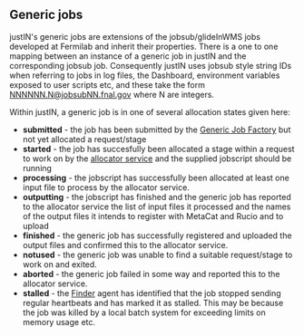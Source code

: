 ##  Generic jobs

justIN's generic jobs are extensions of the jobsub/glideInWMS jobs
developed at Fermilab and inherit their properties. There is a one to one
mapping between an instance of a generic job in justIN and the
corresponding jobsub job. Consequently justIN uses jobsub style string IDs
when referring to jobs in log files, the Dashboard, environment variables
exposed to user scripts etc, and these take the form 
NNNNNN.N@jobsubNN.fnal.gov where N are integers.

Within justIN, a generic job is in one of several allocation
states given here:

- **submitted** - the job has been submitted by the 
  [Generic Job Factory](agents.job_factory.md) but not yet allocated a request/stage
- **started** - the job has succesfully been allocated a stage within a 
  request to work on by the [allocator service](services.allocator.md) and 
  the supplied jobscript should be running
- **processing** - the jobscript has successfully been allocated at 
  least one input file to process by the allocator service.
- **outputting** - the jobscript has finished and the generic job has
  reported to the allocator service the list of
  input files it processed and the names of the output files it intends to
  register with MetaCat and Rucio and to upload 
- **finished** - the generic job has successfully registered and uploaded
  the output files and confirmed this to the allocator service.
- **notused** - the generic job was unable to find a suitable request/stage
  to work on and exited.
- **aborted** - the generic job failed in some way and reported this to the
  allocator service.
- **stalled** - the [Finder](finder.md) agent has identified that the job 
  stopped sending regular heartbeats and has marked it as stalled. This may
  be because the job was killed by a local batch system for exceeding limits
  on memory usage etc.
